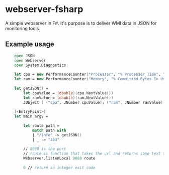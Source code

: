 # webserver-fsharp

A simple webserver in F#. It's purpose is to deliver WMI data in JSON for monitoring tools.

## Example usage
``` fsharp
	open JSON
	open Webserver
	open System.Diagnostics
	
	let cpu = new PerformanceCounter("Processor", "% Processor Time", "_Total")
	let ram = new PerformanceCounter("Memory", "% Committed Bytes In Use", "")
	
	let getJSON() = 
	    let cpuValue = (double)(cpu.NextValue())
	    let ramValue = (double)(ram.NextValue())
    	JObject [ ("cpu", JNumber cpuValue); ("ram", JNumber ramValue) ] |> JSON.toString
	
	[<EntryPoint>]
	let main argv =
	
	    let route path =
	        match path with
	        | "/info" -> getJSON()
	        | _ -> "404"
	
	    // 8080 is the port
	    // route is function that takes the url and returns some text to send to the client
	    Webserver.listenLocal 8080 route
	        
	    0 // return an integer exit code
```